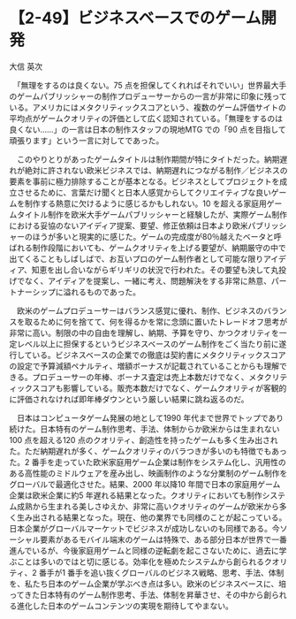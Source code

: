 # 【2-49】ビジネスベースでのゲーム開発

<div class="author">大信 英次</div>

　「無理をするのは良くない。75 点を担保してくれればそれでいい」世界最大手のゲームパブリッシャーの制作プロデューサーからの一言が非常に印象に残っている。アメリカにはメタクリティックスコアという、複数のゲーム評価サイトの平均点がゲームクオリティの評価として広く認知されている。「無理をするのは良くない……」の一言は日本の制作スタッフの現地MTG での「90 点を目指して頑張ります」という一言に対してであった。

　このやりとりがあったゲームタイトルは制作期間が特にタイトだった。納期遅れが絶対に許されない欧米ビジネスでは、納期遅れにつながる制作／ビジネスの要素を事前に極力排除することが基本となる。ビジネスとしてプロジェクトを成立させるために、言葉だけ聞くと日本人感覚からしてクリエイティブな良いゲームを制作する熱意に欠けるように感じるかもしれない。10 を超える家庭用ゲームタイトル制作を欧米大手ゲームパブリッシャーと経験したが、実際ゲーム制作における妥協のないアイディア提案、要望、修正依頼は日本より欧米パブリッシャーのほうが多いと現実的に感じた。ゲームの完成度が80％越えたベータと呼ばれる制作段階においても、ゲームクオリティを上げる要望が、納期厳守の中で出てくることもしばしばで、お互いプロのゲーム制作者として可能な限りアイディア、知恵を出し合いながらギリギリの状況で行われた。その要望も決して丸投げでなく、アイディアを提案し、一緒に考え、問題解決をする非常に熱意、パートナーシップに溢れるものであった。

　欧米のゲームプロデューサーはバランス感覚に優れ、制作、ビジネスのバランスを取るために何を捨てて、何を得るかを常に念頭に置いたトレードオフ思考が非常に高い。制限の中の自由を理解し、納期、予算を守り、かつクオリティを一定レベル以上に担保するというビジネスベースのゲーム制作をごく当たり前に遂行している。ビジネスベースの企業での徹底は契約書にメタクリティックスコアの設定で予算減額ペナルティ、増額ボーナスが記載されていることからも理解できる。プロデューサーの年棒、ボーナス査定は売上本数だけでなく、メタクリティックスコアも影響している。販売本数だけでなく、ゲームクオリティが客観的に評価されなければ即年棒ダウンという厳しい結果に跳ね返るのだ。

　日本はコンピュータゲーム発展の地として1990 年代まで世界でトップであり続けた。日本特有のゲーム制作思考、手法、体制からか欧米からは生まれない100 点を超える120 点のクオリティ、創造性を持ったゲームも多く生み出された。ただ納期遅れが多く、ゲームクオリティのバラつきが多いのも特徴でもあった。2 番手を走っていた欧米家庭用ゲーム企業は制作をシステム化し、汎用性のある高性能のミドルウェアを産み出し、映画制作のような分業制のゲーム制作をグローバルで最適化させた。結果、2000 年以降10 年間で日本の家庭用ゲーム企業は欧米企業に約5 年遅れる結果となった。クオリティにおいても制作システム成熟から生まれる美しさゆえか、非常に高いクオリティのゲームが欧米から多く生み出される結果となった。現在、他の業界でも同様のことが起こっている。日本企業がグローバルマーケットでビジネスが成功しないのも同様である。今ソーシャル要素があるモバイル端末のゲームは特殊で、ある部分日本が世界で一番進んでいるが、今後家庭用ゲームと同様の逆転劇を起こさないために、過去に学ぶことは多いのではと切に感じる。効率化を極めたシステムから創られるクオリティ、2 番手が1 番手を追い抜くグローバルのビジネス戦略、思考、手法、体制を、私たち日本のゲーム企業が学ぶべき点は多い。欧米のビジネスベースに、培ってきた日本特有のゲーム制作思考、手法、体制を昇華させ、その中から創られる進化した日本のゲームコンテンツの実現を期待してやまない。
